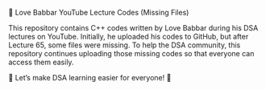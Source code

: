 📌 Love Babbar YouTube Lecture Codes (Missing Files)

This repository contains C++ codes written by Love Babbar during his DSA lectures on YouTube.
Initially, he uploaded his codes to GitHub, but after Lecture 65, some files were missing.
To help the DSA community, this repository continues uploading those missing codes so that everyone can access them easily.

📢 Let’s make DSA learning easier for everyone! 🚀
